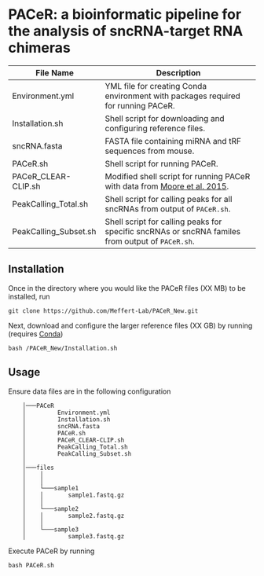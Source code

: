 # PACeR: a bioinformatic pipeline for the analysis of sncRNA-target RNA chimeras

| File Name                     | Description |
| ------------ | ------------ |
| Environment.yml   | YML file for creating Conda environment with packages required for running PACeR.        |
| Installation.sh      | Shell script for downloading and configuring reference files.        |
| sncRNA.fasta      | FASTA file containing miRNA and tRF sequences from mouse.        |
| PACeR.sh      | Shell script for running PACeR.        |
| PACeR_CLEAR-CLIP.sh      | Modified shell script for running PACeR with data from [Moore et al. 2015](https://www.nature.com/articles/ncomms9864).        |
| PeakCalling_Total.sh      | Shell script for calling peaks for all sncRNAs from output of `PACeR.sh`.        |
| PeakCalling_Subset.sh      | Shell script for calling peaks for specific sncRNAs or sncRNA familes from output of `PACeR.sh`.        |

## Installation

Once in the directory where you would like the PACeR files (XX MB) to be installed, run 

    git clone https://github.com/Meffert-Lab/PACeR_New.git

Next, download and configure the larger reference files (XX GB) by running (requires [Conda](https://docs.conda.io/projects/conda/en/latest/user-guide/install/index.html))

    bash /PACeR_New/Installation.sh

## Usage

Ensure data files are in the following configuration

        │───PACeR
        │         Environment.yml
        │         Installation.sh
        │         sncRNA.fasta
        │         PACeR.sh
        │         PACeR_CLEAR-CLIP.sh
        │         PeakCalling_Total.sh
        │         PeakCalling_Subset.sh
        │  
        │───files 
        │    │       
        │    │
        │    └───sample1
        │    │       sample1.fastq.gz
        │    │
        │    └───sample2
        │    │       sample2.fastq.gz
        │    │
        │    └───sample3
        │            sample3.fastq.gz


Execute PACeR by running

    bash PACeR.sh
